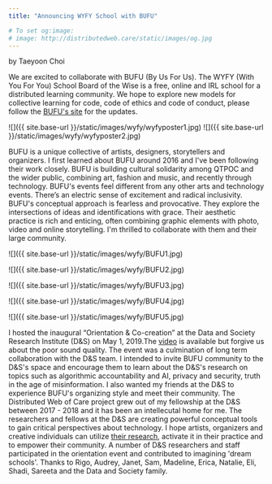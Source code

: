 ```yaml
---
title: "Announcing WYFY School with BUFU"

# To set og:image:
# image: http://distributedweb.care/static/images/og.jpg
---
```

by Taeyoon Choi


We are excited to collaborate with BUFU (By Us For Us). The WYFY (With You For You) School Board of the Wise is a free, online and IRL school for a distributed learning community. We hope to explore new models for collective learning for code, code of ethics and code of conduct, please follow the [BUFU's site](http://www.bufubyusforus.com/thewyfyschool) for the updates. 

![]({{ site.base-url }}/static/images/wyfy/wyfyposter1.jpg)
![]({{ site.base-url }}/static/images/wyfy/wyfyposter2.jpg)


BUFU is a unique collective of artists, designers, storytellers and organizers. I first learned about BUFU around 2016 and I've been following their work closely. BUFU is building cultural solidarity among QTPOC and the wider public, combining art, fashion and music, and recently through technology. BUFU's events feel different from any other arts and technology events. There’s an electric sense of excitement and radical inclusivity. BUFU's conceptual approach is fearless and provocative. They explore the intersections of ideas and identifications with grace. Their aesthetic practice is rich and enticing, often combining graphic elements with photo, video and online storytelling. I'm thrilled to collaborate with them and their large community.  


![]({{ site.base-url }}/static/images/wyfy/BUFU1.jpg)
 
![]({{ site.base-url }}/static/images/wyfy/BUFU2.jpg)
 
![]({{ site.base-url }}/static/images/wyfy/BUFU3.jpg)
 
![]({{ site.base-url }}/static/images/wyfy/BUFU4.jpg)
 
![]({{ site.base-url }}/static/images/wyfy/BUFU5.jpg)
 

I hosted the inaugural “Orientation & Co-creation” at the Data and Society Research Institute (D&S) on May 1, 2019.The [video](https://www.youtube.com/watch?v=h3azPormLc0) is available but forgive us about the poor sound quality. The event was a culmination of long term collaboration with the D&S team. I intended to invite BUFU community to the D&S's space and encourage them to learn about the D&S's research on topics such as algorithmic accountability and AI, privacy and security, truth in the age of misinformation. I also wanted my friends at the D&S to experience BUFU's organizing style and meet their community. The Distributed Web of Care project grew out of my fellowship at the D&S between 2017 - 2018 and it has been an intellecutal home for me. The researchers and fellows at the D&S are creating powerful conceptual tools to gain critical perspectives about technology. I hope artists, organizers and creative individuals can utilize [their research](https://datasociety.net/output/), activate it in their practice and to empower their community. A number of D&S researchers and staff participated in the orientation event and contributed to imagining 'dream schools'. Thanks to Rigo, Audrey, Janet, Sam, Madeline, Erica, Natalie, Eli, Shadi, Sareeta and the Data and Society family. 